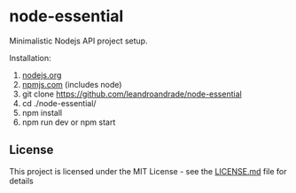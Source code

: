 # node-essential
Minimalistic Nodejs API project setup.

Installation:

1. [nodejs.org](https://nodejs.org)
2. [npmjs.com](https://www.npmjs.com) (includes node)
3. git clone https://github.com/leandroandrade/node-essential
3. cd ./node-essential/
4. npm install
5. npm run dev or npm start


## License

This project is licensed under the MIT License - see the [LICENSE.md](https://github.com/leandroandrade/node-essential/blob/master/LICENSE) file for details
